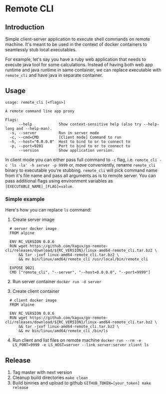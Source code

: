 # Remote CLI

## Introduction
Simple client-server application to execute shell commands on remote machine.
It's meant to be used in the context of docker containers to seamlessly stub local executables.

For example, let's say you have a ruby web application that needs to execute java tool for some calculations.
Instead of having both web app runtime and java runtime in same container, we can replace executable with `remote_cli`
and have java in separate container.

## Usage

```
usage: remote_cli [<flags>]

A remote command line app proxy

Flags:
      --help            Show context-sensitive help (also try --help-long and --help-man).
  -s, --server          Run in server mode
  -c, --cmd=CMD         [Client mode] Command to run
  -h, --host="0.0.0.0"  Host to bind to or to connect to
  -p, --port=9201       Port to bind to or to connect to
      --version         Show application version.
```

In client mode you can either pass full command to `-c` flag, i.e. `remote_cli -c 'ls -la' -h server -p 9999`
or, move conveniently, rename `remote_cli` binary to executable you're stubbing. 
`remote_cli` will pick command name from it's file name and pass all arguments as is to remote server.
You can pass additional flags using environment variables as `[EXECUTABLE_NAME]_[FLAG]=value`.

### Simple example

Here's how you can replace `ls` command:

1. Create server image
  ```
    # server docker image
    FROM alpine

    ENV RC_VERSION 0.0.6
    RUN wget https://github.com/kagux/go-remote-cli/releases/download/${RC_VERSION}/linux-amd64-remote_cli.tar.bz2 \
        && tar -jxvf linux-amd64-remote_cli.tar.bz2 \
        && mv bin/linux/amd64/remote_cli /usr/local/bin/remote_cli

    EXPOSE 9021
    CMD ["remote_cli", "--server", "--host=0.0.0.0", "--port=9999"]
  ```

2. Run server container `docker run -d server`

3. Create client container
  ```
    # client docker image
    FROM alpine

    ENV RC_VERSION 0.0.6
    RUN wget https://github.com/kagux/go-remote-cli/releases/download/${RC_VERSION}/linux-amd64-remote_cli.tar.bz2 \
        && tar -jxvf linux-amd64-remote_cli.tar.bz2 \
        && mv bin/linux/amd64/remote_cli /bin/ls
  ```
4. Run client and list files on remote machine 
`docker run --rm -e LS_PORT=9999 -e LS_HOST=server --link server:server client ls`


## Release

1. Tag master with next version
2. Cleanup build directories `make clean`
3. Build biniries and upload to github `GITHUB_TOKEN=[your_token] make release`
